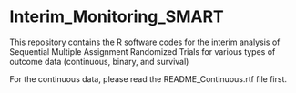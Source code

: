 # Interim_Monitoring_SMART
This repository contains the R software codes for the interim analysis of Sequential Multiple Assignment Randomized Trials for various types of outcome data (continuous, binary, and survival)

For the continuous data, please read the README_Continuous.rtf file first.
